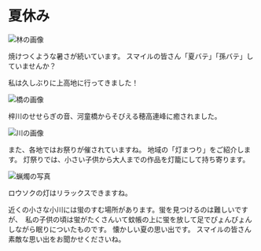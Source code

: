 # 夏休み

![林の画像](https://storage.googleapis.com/smile-blog/2024-08-05/S__5783555.jpg)

焼けつくような暑さが続いています。
スマイルの皆さん「夏バテ」「孫バテ」していませんか？

私は久しぶりに上高地に行ってきました！

![橋の画像](https://storage.googleapis.com/smile-blog/2024-08-05/S__5783557.jpg)

梓川のせせらぎの音、河童橋からそびえる穂高連峰に癒されました。

![川の画像](https://storage.googleapis.com/smile-blog/2024-08-05/S__5783559.jpg)

また、各地ではお祭りが催されていますね。
地域の「灯まつり」をご紹介します。
灯祭りでは、小さい子供から大人までの作品を灯籠にして持ち寄ります。

![蝋燭の写真](https://storage.googleapis.com/smile-blog/2024-08-05/S__5783562.jpg)

ロウソクの灯はリラックスできますね。

近くの小さな小川には蛍のすむ場所があります。蛍を見つけるのは難しいですが、　私の子供の頃は蛍がたくさんいて蚊帳の上に蛍を放して足でぴょんぴょんしながら眠りについたものです。
懐かしい夏の思い出です。
スマイルの皆さん素敵な思い出をお聞かせくださいね。
